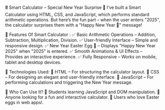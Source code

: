 🖩 Smart Calculator – Special New Year Surprise 🎉
I’ve built a Smart Calculator using HTML, CSS, and JavaScript, which performs standard arithmetic operations. But here’s the fun part – when the user enters "2025", the calculator surprises them with a "Happy New Year 🎊" message!

📌 Features Of Smart Calculator :
✅ Basic Arithmetic Operations – Addition, Subtraction, Multiplication, Division.
✅ User-friendly Interface – Simple and responsive design.
✅ New Year Easter Egg 🎉 – Displays "Happy New Year 2025" when "2025" is entered.
✅ Smooth Animations & UI Effects – Provides an interactive experience.
✅ Fully Responsive – Works on mobile, tablet and desktop devices.

🔧 Technologies Used:
🔹 HTML – For structuring the calculator layout.
🔹 CSS – For designing an elegant and user-friendly interface.
🔹 JavaScript – For performing calculations and triggering the New Year message.

🎯 Who Can Use It?
🔹 Students learning JavaScript and DOM manipulation.
🔹 Anyone looking for a fun and interactive calculator.
🔹 Users who love Easter eggs in web apps!.
